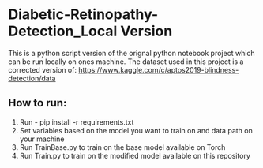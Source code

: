 # Diabetic-Retinopathy-Detection_Local Version

This is a python script version of the orignal python notebook project which can be run locally on ones machine.
The dataset used in this project is a corrected version of:
https://www.kaggle.com/c/aptos2019-blindness-detection/data

## How to run:
1. Run - pip install -r requirements.txt
2. Set variables based on the model you want to train on and data path on your machine
3. Run TrainBase.py to train on the base model available on Torch
4. Run Train.py to train on the modified model available on this repository
